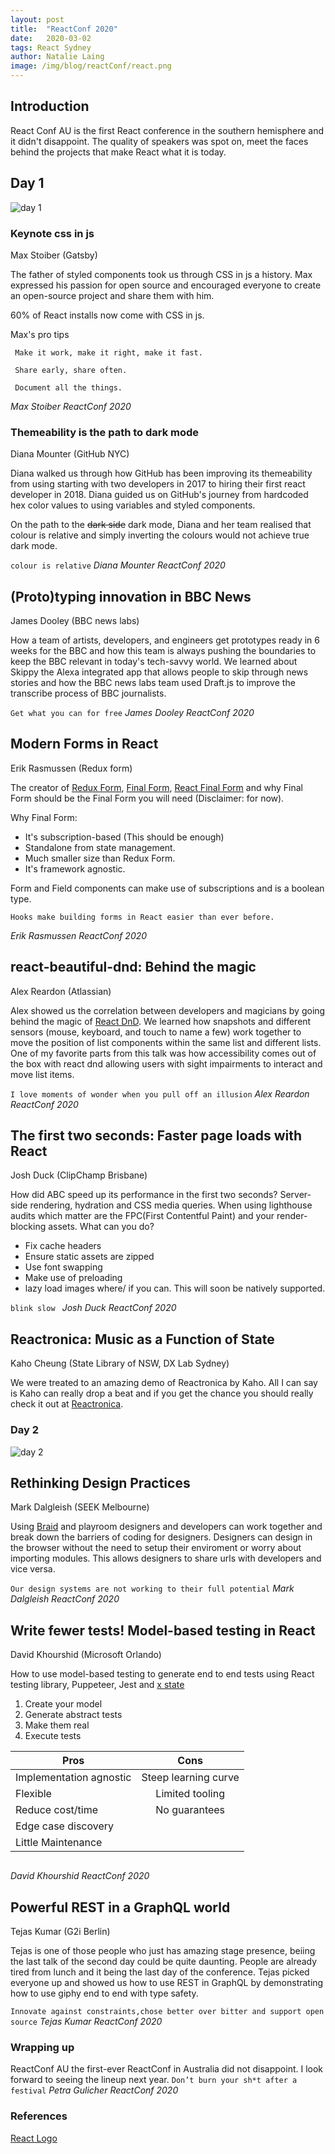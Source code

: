 ```yaml
---
layout: post
title:  "ReactConf 2020"
date:   2020-03-02
tags: React Sydney
author: Natalie Laing
image: /img/blog/reactConf/react.png
---
```


## Introduction 
React Conf AU is the first React conference in the southern hemisphere and it didn't disappoint. The quality of speakers was spot on, meet the faces behind the projects that make React what it is today.

## Day 1
![day 1](/img/blog/reactConf/conf_day1.jpg)

### Keynote css in js
Max Stoiber (Gatsby) 


The father of styled components took us through CSS in js a history.
Max expressed his passion for open source and encouraged everyone to create an open-source project and share them with him.

60% of React installs now come with CSS in js.

Max's pro tips
```
 Make it work, make it right, make it fast.

 Share early, share often.

 Document all the things. 
```
_Max Stoiber ReactConf 2020_

### Themeability is the path to dark mode
Diana Mounter (GitHub NYC)

Diana walked us through how GitHub has been improving its themeability from using starting with two developers in 2017 to hiring their first react developer in 2018.
Diana guided us on GitHub's journey from hardcoded hex color values to using variables and styled components.

On the path to the ~~dark side~~ dark mode, Diana and her team realised that colour is relative and simply inverting the colours would not achieve true dark mode.

``` colour is relative ``` _Diana Mounter ReactConf 2020_ 

## (Proto)typing innovation in BBC News
James Dooley (BBC news labs)

How a team of artists, developers, and engineers get prototypes ready in 6 weeks for the BBC and how this team is always pushing the boundaries to keep the BBC relevant in today's tech-savvy world.
We learned about Skippy the Alexa integrated app that allows people to skip through news stories and how the BBC news labs team used Draft.js to improve the transcribe process of BBC journalists.

``` Get what you can for free ``` _James Dooley ReactConf 2020_

## Modern Forms in React
Erik Rasmussen (Redux form)

The creator of [Redux Form](https://redux-form.com/8.3.0/), [Final Form](https://github.com/final-form/final-form), [React Final Form](https://github.com/final-form/react-final-form) and why Final Form should be the Final Form you will need (Disclaimer: for now).

Why Final Form: 

* It's subscription-based (This should be enough)
* Standalone from state management.
* Much smaller size than Redux Form.
* It's framework agnostic.


Form and Field components can make use of subscriptions and is a boolean type.

```
Hooks make building forms in React easier than ever before.
``` 
_Erik Rasmussen ReactConf 2020_

## react-beautiful-dnd: Behind the magic
Alex Reardon (Atlassian)

Alex showed us the correlation between developers and magicians by going behind the magic of [React DnD](https://react-dnd.github.io/react-dnd/docs/overview). We learned how snapshots and different sensors (mouse, keyboard, and touch to name a few) work together to move the position of list components within the same list and different lists.
One of my favorite parts from this talk was how accessibility comes out of the box with react dnd allowing users with sight impairments to interact and move list items.

```I love moments of wonder when you pull off an illusion``` _Alex Reardon ReactConf 2020_

## The first two seconds: Faster page loads with React
Josh Duck (ClipChamp Brisbane)

How did ABC speed up its performance in the first two seconds? Server-side rendering, hydration and CSS media queries.
When using lighthouse audits which matter are the FPC(First Contentful Paint) and your render-blocking assets. 
What can you do?
* Fix cache headers 
* Ensure static assets are zipped
* Use font swapping
* Make use of preloading
* lazy load images where/ if you can. This will soon be natively supported.

```blink slow ``` _Josh Duck ReactConf 2020_

## Reactronica: Music as a Function of State
Kaho Cheung (State Library of NSW, DX Lab Sydney)

We were treated to an amazing demo of Reactronica by Kaho. All I can say is Kaho can really drop a beat and if you get the chance you should really check it out at [Reactronica](https://reactronica.com/).

### Day 2
![day 2](/img/blog/reactConf/conf_day2.jpg)

## Rethinking Design Practices
Mark Dalgleish (SEEK Melbourne)

Using [Braid](https://www.npmjs.com/package/braid-design-system) and playroom designers and developers can work together and break down the barriers of coding for designers. Designers can design in the browser without the need to setup their enviroment or worry about importing modules. This allows designers to share urls with developers and vice versa.


```Our design systems are not working to their full potential``` _Mark Dalgleish ReactConf 2020_

## Write fewer tests! Model-based testing in React
David Khourshid (Microsoft Orlando)

How to use model-based testing to generate end to end tests using React testing library, Puppeteer, Jest and [x state](https://xstate.js.org/)

1) Create your model
2) Generate abstract tests
3) Make them real
4) Execute tests

| Pros | Cons | 
| --------------------------------------------|:-------------:|
| Implementation agnostic  | Steep learning curve |
| Flexible | Limited tooling |
| Reduce cost/time| No guarantees 
| Edge case discovery  | | 
|Little Maintenance | |

``` What if we could generate tests without writing them? And what if we could regenerate tests without rewriting them?
``` 
_David Khourshid ReactConf 2020_

## Powerful REST in a GraphQL world
Tejas Kumar (G2i Berlin)

Tejas is one of those people who just has amazing stage presence, beiing the last talk of the second day could be quite daunting. People are already tired from lunch and it being the last day of the conference. Tejas picked everyone up and showed us how to use REST in GraphQL by demonstrating how to use giphy end to end with type safety. 

``` Innovate against constraints,chose better over bitter and support open source ``` _Tejas Kumar ReactConf 2020_

### Wrapping up
ReactConf AU the first-ever ReactConf in Australia did not disappoint. I look forward to seeing the lineup next year.
  ``` Don’t burn your sh*t after a festival ``` _Petra Gulicher ReactConf 2020_ 

### References
[React Logo](https://www.cleanpng.com/png-react-javascript-angularjs-ionic-atom-2904925/download-png.html)
